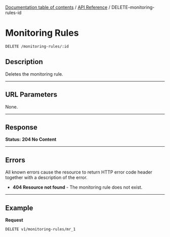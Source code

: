 [Documentation table of contents](../../TOC.md) / [API Reference](../../api.md) / DELETE-monitoring-rules-id

# Monitoring Rules

	DELETE /monitoring-rules/:id

## Description
Deletes the monitoring rule.

***

## URL Parameters

None.

***

## Response

**Status:** **204 No Content**

***

## Errors

All known errors cause the resource to return HTTP error code header together with a description of the error.

* **404 Resource not found** - The monitoring rule does not exist.

***

## Example

**Request**

	DELETE v1/monitoring-rules/mr_1